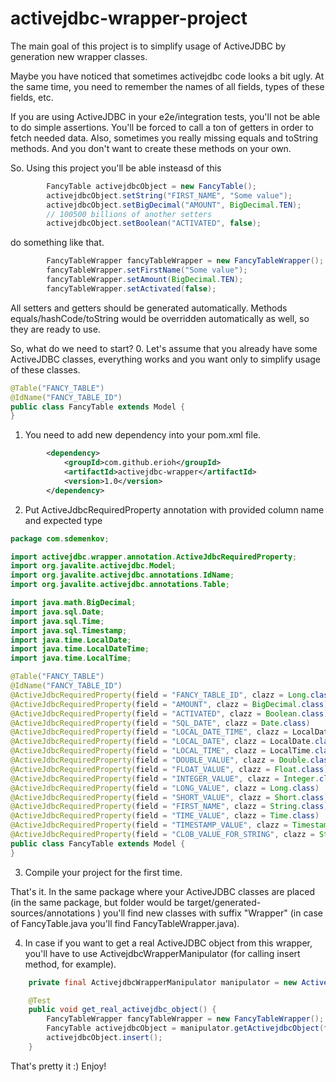 # activejdbc-wrapper-project

The main goal of this project is to simplify usage of ActiveJDBC by generation new wrapper classes.

Maybe you have noticed that sometimes activejdbc code looks a bit ugly.
At the same time, you need to remember the names of all fields, types of these fields, etc.

If you are using ActiveJDBC in your e2e/integration tests, you'll not be able to do simple assertions. You'll be forced to call a ton of getters in order to fetch needed data.
Also, sometimes you really missing equals and toString methods.
And you don't want to create these methods on your own.

So. Using this project you'll be able insteasd of this

```java
        FancyTable activejdbcObject = new FancyTable();
        activejdbcObject.setString("FIRST_NAME", "Some value");
        activejdbcObject.setBigDecimal("AMOUNT", BigDecimal.TEN);
        // 100500 billions of another setters
        activejdbcObject.setBoolean("ACTIVATED", false);
```

do something like that.
```java
        FancyTableWrapper fancyTableWrapper = new FancyTableWrapper();
        fancyTableWrapper.setFirstName("Some value");
        fancyTableWrapper.setAmount(BigDecimal.TEN);
        fancyTableWrapper.setActivated(false);
```
All setters and getters should be generated automatically.
Methods equals/hashCode/toString would be overridden automatically as well, so they are ready to use.

So, what do we need to start?
0. Let's assume that you already have some ActiveJDBC classes, everything works and you want only to simplify usage of these classes.
```java
@Table("FANCY_TABLE")
@IdName("FANCY_TABLE_ID")
public class FancyTable extends Model {
}
```
1. You need to add new dependency into your pom.xml file.
```xml
        <dependency>
            <groupId>com.github.erioh</groupId>
            <artifactId>activejdbc-wrapper</artifactId>
            <version>1.0</version>
        </dependency>
```
2. Put ActiveJdbcRequiredProperty annotation with provided column name and expected type
```java
package com.sdemenkov;

import activejdbc.wrapper.annotation.ActiveJdbcRequiredProperty;
import org.javalite.activejdbc.Model;
import org.javalite.activejdbc.annotations.IdName;
import org.javalite.activejdbc.annotations.Table;

import java.math.BigDecimal;
import java.sql.Date;
import java.sql.Time;
import java.sql.Timestamp;
import java.time.LocalDate;
import java.time.LocalDateTime;
import java.time.LocalTime;

@Table("FANCY_TABLE")
@IdName("FANCY_TABLE_ID")
@ActiveJdbcRequiredProperty(field = "FANCY_TABLE_ID", clazz = Long.class)
@ActiveJdbcRequiredProperty(field = "AMOUNT", clazz = BigDecimal.class)
@ActiveJdbcRequiredProperty(field = "ACTIVATED", clazz = Boolean.class)
@ActiveJdbcRequiredProperty(field = "SQL_DATE", clazz = Date.class)
@ActiveJdbcRequiredProperty(field = "LOCAL_DATE_TIME", clazz = LocalDateTime.class)
@ActiveJdbcRequiredProperty(field = "LOCAL_DATE", clazz = LocalDate.class)
@ActiveJdbcRequiredProperty(field = "LOCAL_TIME", clazz = LocalTime.class)
@ActiveJdbcRequiredProperty(field = "DOUBLE_VALUE", clazz = Double.class)
@ActiveJdbcRequiredProperty(field = "FLOAT_VALUE", clazz = Float.class)
@ActiveJdbcRequiredProperty(field = "INTEGER_VALUE", clazz = Integer.class)
@ActiveJdbcRequiredProperty(field = "LONG_VALUE", clazz = Long.class)
@ActiveJdbcRequiredProperty(field = "SHORT_VALUE", clazz = Short.class)
@ActiveJdbcRequiredProperty(field = "FIRST_NAME", clazz = String.class)
@ActiveJdbcRequiredProperty(field = "TIME_VALUE", clazz = Time.class)
@ActiveJdbcRequiredProperty(field = "TIMESTAMP_VALUE", clazz = Timestamp.class)
@ActiveJdbcRequiredProperty(field = "CLOB_VALUE_FOR_STRING", clazz = String.class)
public class FancyTable extends Model {
}
```
3. Compile your project for the first time.

That's it. In the same package where your ActiveJDBC classes are placed (in the same package, but folder would be target/generated-sources/annotations ) you'll find new classes with suffix "Wrapper" (in case of FancyTable.java you'll find FancyTableWrapper.java).

4. In case if you want to get a real ActiveJDBC object from this wrapper, you'll have to use ActivejdbcWrapperManipulator (for calling insert method, for example).
```java
    private final ActivejdbcWrapperManipulator manipulator = new ActivejdbcWrapperManipulator();

    @Test
    public void get_real_activejdbc_object() {
        FancyTableWrapper fancyTableWrapper = new FancyTableWrapper();
        FancyTable activejdbcObject = manipulator.getActivejdbcObject(fancyTableWrapper);
        activejdbcObject.insert();
    }
```

That's pretty it :) 
Enjoy!
